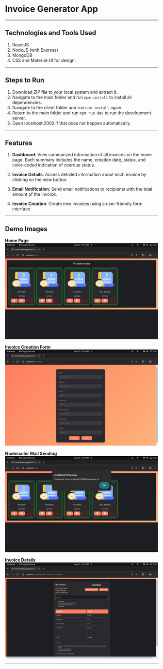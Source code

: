 # Invoice Generator App

---

## Technologies and Tools Used

1. ReactJS
2. NodeJS (with Express)
3. MongoDB
4. CSS and Material-UI for design.

---

## Steps to Run

1. Download ZIP file to your local system and extract it.
2. Navigate to the main folder and run `npm install` to install all dependencies.
3. Navigate to the client folder and run `npm install` again.
4. Return to the main folder and run `npm run dev` to run the development server.
5. Open localhost:3000 if that does not happen automatically.

---

## Features

1. **Dashboard**: View summarized information of all invoices on the home page. Each summary includes the name, creation date, status, and color-coded indication of overdue status.

2. **Invoice Details**: Access detailed information about each invoice by clicking on the view button.

3. **Email Notification**: Send email notifications to recipients with the total amount of the invoice.

4. **Invoice Creation**: Create new invoices using a user-friendly form interface.

---

## Demo Images

**Home Page**
<img src='./images/home.jpeg' alt='img'>

**Invoice Creation Form**
<img src='./images/form.jpeg' alt='img'>

**Nodemailer Mail Sending**
<img src='./images/mail.jpeg' alt='img'>

**Invoice Details**
<img src='./images/invoice.jpeg' alt='img'>



---
